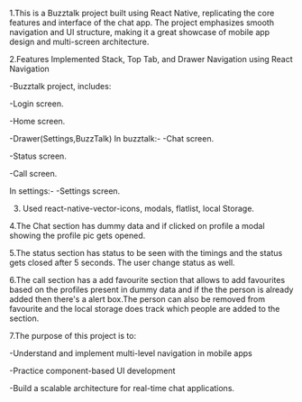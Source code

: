 1.This is a Buzztalk project built using React Native, replicating the core features and interface of the chat app. The project emphasizes smooth navigation and UI structure, making it a great showcase of mobile app design and multi-screen architecture.

2.Features Implemented
Stack, Top Tab, and Drawer Navigation using React Navigation

-Buzztalk project, includes:

-Login screen.

-Home screen.

-Drawer(Settings,BuzzTalk)
In buzztalk:-
   -Chat screen.

   -Status screen.

   -Call screen.

In settings:-
    -Settings screen.

3. Used react-native-vector-icons, modals, flatlist, local Storage.

4.The Chat section has dummy data and if clicked on profile a modal showing the profile pic gets opened.

5.The status section has status to be seen with the timings and the status gets closed after 5 seconds. The user change status as well.

6.The call section has a add favourite section that allows to add favourites based on the profiles present in dummy data and if the the person is already added then there's a alert box.The person can also be removed from favourite and the local storage does track which people are added to the section.      


7.The purpose of this project is to:

 -Understand and implement multi-level navigation in mobile apps

 -Practice component-based UI development

 -Build a scalable architecture for real-time chat applications.
